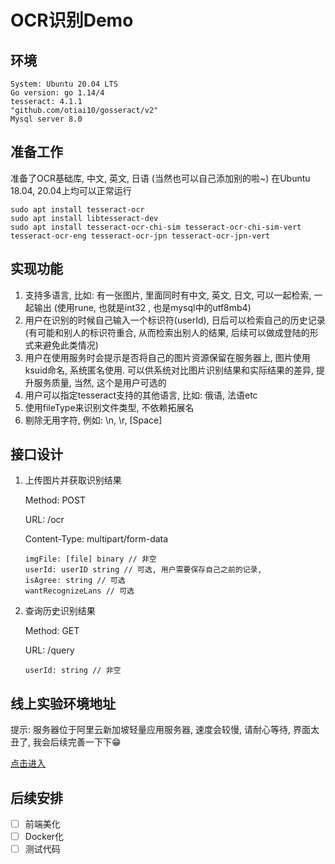 # OCR识别Demo

## 环境

    System: Ubuntu 20.04 LTS
    Go version: go 1.14/4
    tesseract: 4.1.1
    "github.com/otiai10/gosseract/v2"
    Mysql server 8.0

## 准备工作
准备了OCR基础库, 中文, 英文, 日语 (当然也可以自己添加别的啦~)
在Ubuntu 18.04, 20.04上均可以正常运行

    sudo apt install tesseract-ocr
    sudo apt install libtesseract-dev
    sudo apt install tesseract-ocr-chi-sim tesseract-ocr-chi-sim-vert tesseract-ocr-eng tesseract-ocr-jpn tesseract-ocr-jpn-vert
    
## 实现功能

1. 支持多语言, 比如: 有一张图片, 里面同时有中文, 英文, 日文, 可以一起检索, 一起输出
(使用rune, 也就是int32
, 也是mysql中的utf8mb4)
2. 用户在识别的时候自己输入一个标识符(userId), 日后可以检索自己的历史记录(有可能和别人的标识符重合, 从而检索出别人的结果, 后续可以做成登陆的形式来避免此类情况)
3. 用户在使用服务时会提示是否将自己的图片资源保留在服务器上, 图片使用ksuid命名, 系统匿名使用. 可以供系统对比图片识别结果和实际结果的差异, 提升服务质量, 当然, 这个是用户可选的
4. 用户可以指定tesseract支持的其他语言, 比如: 俄语, 法语etc
5. 使用fileType来识别文件类型, 不依赖拓展名
6. 剔除无用字符, 例如: \n, \r, [Space]

## 接口设计

1. 上传图片并获取识别结果

    Method: POST
    
    URL: /ocr
    
    Content-Type: multipart/form-data
    ```
    imgFile: [file] binary // 非空
    userId: userID string // 可选, 用户需要保存自己之前的记录, 
    isAgree: string // 可选
    wantRecognizeLans // 可选
    ```
   
2. 查询历史识别结果

    Method: GET
    
    URL: /query
    
    ```
    userId: string // 非空
    ```

## 线上实验环境地址

提示: 服务器位于阿里云新加坡轻量应用服务器, 速度会较慢, 请耐心等待, 界面太丑了, 我会后续完善一下下😁

[点击进入](http://fenr.men:4001/index)

## 后续安排

- [ ] 前端美化
- [ ] Docker化
- [ ] 测试代码